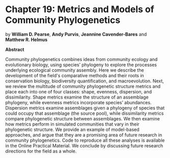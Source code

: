 # <strong>Chapter 19:</strong> Metrics and Models of Community Phylogenetics

by **William D. Pearse**, **Andy Purvis**, **Jeannine Cavender-Bares** and **Matthew R. Helmus**

**Abstract**

Community phylogenetics combines ideas from community ecology and evolutionary biology, using species’ phylogeny to explore the processes underlying ecological community assembly. Here we describe the development of the field's comparative methods and their roots in conservation biology, biodiversity quantification, and macroevolution. Next, we review the multitude of community phylogenetic structure metrics and place each into one of four classes: shape, evenness, dispersion, and dissimilarity. Shape metrics examine the structure of an assemblage phylogeny, while evenness metrics incorporate species’ abundances. Dispersion metrics examine assemblages given a phylogeny of species that could occupy that assemblage (the source pool), while dissimilarity metrics compare phylogenetic structure between assemblages. We then examine how metrics perform in simulated communities that vary in their phylogenetic structure. We provide an example of model-based approaches, and argue that they are a promising area of future research in community phylogenetics. Code to reproduce all these analyses is available in the Online Practical Material. We conclude by discussing future research directions for the field as a whole.
